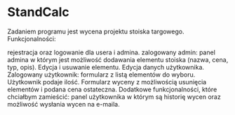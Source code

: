 # StandCalc

Zadaniem programu jest wycena projektu stoiska targowego. Funkcjonalności:

rejestracja oraz logowanie dla usera i admina.
zalogowany admin: panel admina w którym jest możliwość dodawania elementu stoiska (nazwa, cena, typ, opis). Edycja i usuwanie elementu. Edycja danych użytkownika.
Zalogowany użytkownik: formularz z listą elementów do wyboru. Użytkownik podaje ilość. Formularz wyceny z możliwością usunięcia elementów i podana cena ostateczna.
Dodatkowe funkcjonalności, które chciałbym zamieścić:
panel użytkownika w którym są historię wycen oraz możliwość wysłania wycen na e-maila.
